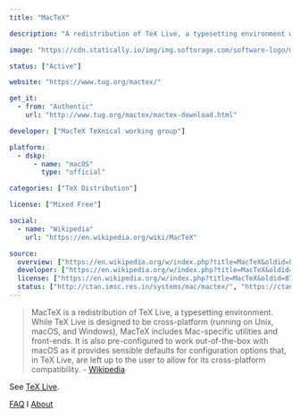 ```yaml
---
title: "MacTeX"

description: "A redistribution of TeX Live, a typesetting environment which includes Mac-specific utilities and front-ends"

image: "https://cdn.statically.io/img/img.softorage.com/software-logo/mactex.png?h=80"

status: ["Active"]

website: "https://www.tug.org/mactex/"

get_it:
  - from: "Authentic"
    url: "http://www.tug.org/mactex/mactex-download.html"

developer: ["MacTeX TeXnical working group"]

platform:
  - dskp:
      - name: "macOS"
        type: "official"

categories: ["TeX Distribution"]

license: ["Mixed Free"]

social:
  - name: "Wikipedia"
    url: "https://en.wikipedia.org/wiki/MacTeX"

source:
  overview: ["https://en.wikipedia.org/w/index.php?title=MacTeX&oldid=870801269"]
  developer: ["https://en.wikipedia.org/w/index.php?title=MacTeX&oldid=870801269", "https://www.tug.org/mactex/aboutmactex.html"]
  license: ["https://en.wikipedia.org/w/index.php?title=MacTeX&oldid=870801269", "http://mirrors.ctan.org/systems/mac/mactex/Licenses.txt", "https://www.tug.org/mactex/src/License.rtf"]
  status: ["http://ctan.imsc.res.in/systems/mac/mactex/", "https://ctan.org/tex-archive/systems/mac/mactex"]
---
```

  > MacTeX is a redistribution of TeX Live, a typesetting environment. While TeX Live is designed to be cross-platform (running on Unix, macOS, and Windows), MacTeX includes Mac-specific utilities and front-ends. It is also pre-configured to work out-of-the-box with macOS as it provides sensible defaults for configuration options that, in TeX Live, are left up to the user to allow for its cross-platform compatibility. \- [Wikipedia](https://en.wikipedia.org/w/index.php?title=MacTeX&oldid=870801269)
  
  See [TeX Live](/software/tex-live/).
  
  [FAQ](https://www.tug.org/mactex/faq/) I [About](https://www.tug.org/mactex/aboutmactex.html)


